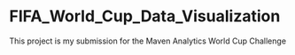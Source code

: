 # FIFA_World_Cup_Data_Visualization
This project is my submission for the Maven Analytics World Cup Challenge
